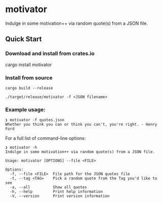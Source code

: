 # motivator

Indulge in some motivation++ via random quote(s) from a JSON file.

## Quick Start

### Download and install from crates.io

cargo install motivator


### Install from source

`cargo build --release`

`./target/release/motivator -f <JSON filename>`

### Example usage:
```
❯ motivator -f quotes.json
Whether you think you can or think you can't, you're right. - Henry Ford
```
For a full list of command-line options:

```
❯ motivator -h
Indulge in some motivation++ via random quote(s) from a JSON file.

Usage: motivator [OPTIONS] --file <FILE>

Options:
  -f, --file <FILE>  File path for the JSON quotes file
  -t, --tag <TAG>    Pick a random quote from the Tag you'd like to see
  -a, --all          Show all quotes
  -h, --help         Print help information
  -V, --version      Print version information
  ```
